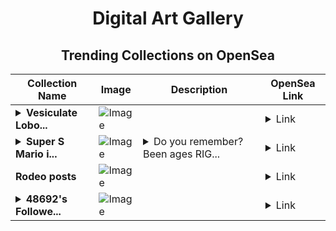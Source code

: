 <div align="center">

# Digital Art Gallery

## Trending Collections on OpenSea

| Collection Name                       | Image                                                                                     | Description                       | OpenSea Link                                                                                          |
|---------------------------------------|-------------------------------------------------------------------------------------------|-----------------------------------|--------------------------------------------------------------------------------------------------------|
| **<details><summary>Vesiculate Lobo...</summary>Vesiculate Lobolos</details>** | ![Image](https://i.seadn.io/s/raw/files/0e32823222fee8c884890179aaef6eed.png?w=500&auto=format?w=200&auto=format) |  | <details><summary>Link</summary>[Vesiculate Lobolos](https://opensea.io/collection/vesiculate-lobolos)</details> |
| **<details><summary>Super S Mario i...</summary>Super S Mario is back to business_44</details>** | ![Image](https://i.seadn.io/s/raw/files/7eb1dc33541f315e7bb66e7509c67176.jpg?w=500&auto=format?w=200&auto=format) | <details><summary>Do you remember? Been ages RIG...</summary>Do you remember? Been ages RIGHT? Now you get get them all together in never seen scene! </details> | <details><summary>Link</summary>[Super S Mario is back to business_44](https://opensea.io/collection/super-s-mario-is-back-to-business-44)</details> |
| **Rodeo posts** | ![Image](https://i.seadn.io/s/raw/files/af4a5d8357ad73e6905ea6921611ade2.jpg?w=500&auto=format?w=200&auto=format) |  | <details><summary>Link</summary>[Rodeo posts](https://opensea.io/collection/rodeo-posts-551)</details> |
| **<details><summary>48692's Followe...</summary>48692's Follower</details>** | ![Image](https://i.seadn.io/s/raw/files/19f9f090920392cc3650cbdf4361755b.png?w=500&auto=format?w=200&auto=format) |  | <details><summary>Link</summary>[48692's Follower](https://opensea.io/collection/48692-s-follower)</details> |

</div>